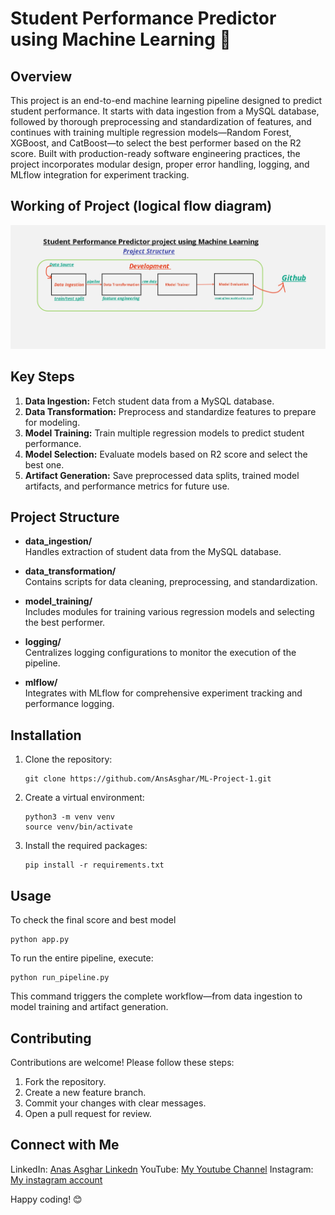 # Student Performance Predictor using Machine Learning 🚀

## Overview
This project is an end-to-end machine learning pipeline designed to predict student performance. It starts with data ingestion from a MySQL database, followed by thorough preprocessing and standardization of features, and continues with training multiple regression models—Random Forest, XGBoost, and CatBoost—to select the best performer based on the R2 score. Built with production-ready software engineering practices, the project incorporates modular design, proper error handling, logging, and MLflow integration for experiment tracking.

## Working of Project (logical flow diagram)
![Sequence structure of Project](basic_flow_diagram.jpg)

## Key Steps
1. __Data Ingestion:__ Fetch student data from a MySQL database.
2. __Data Transformation:__ Preprocess and standardize features to prepare for modeling.
3. __Model Training:__ Train multiple regression models to predict student performance.
4. __Model Selection:__ Evaluate models based on R2 score and select the best one.
5. __Artifact Generation:__ Save preprocessed data splits, trained model artifacts, and performance metrics for future use.

## Project Structure
- __data_ingestion/__  
  Handles extraction of student data from the MySQL database.

- __data_transformation/__  
  Contains scripts for data cleaning, preprocessing, and standardization.

- __model_training/__  
  Includes modules for training various regression models and selecting the best performer.

- __logging/__  
  Centralizes logging configurations to monitor the execution of the pipeline.

- __mlflow/__  
  Integrates with MLflow for comprehensive experiment tracking and performance logging.

## Installation
1. Clone the repository:
   ```
   git clone https://github.com/AnsAsghar/ML-Project-1.git
   ```
2. Create a virtual environment:
   ```
   python3 -m venv venv
   source venv/bin/activate
   ```
3. Install the required packages:
   ```
   pip install -r requirements.txt
   ```

## Usage
To check the final score and best model
```
python app.py
```
To run the entire pipeline, execute:
```
python run_pipeline.py
```
This command triggers the complete workflow—from data ingestion to model training and artifact generation.

## Contributing
Contributions are welcome! Please follow these steps:
1. Fork the repository.
2. Create a new feature branch.
3. Commit your changes with clear messages.
4. Open a pull request for review.


## Connect with Me
LinkedIn: [Anas Asghar Linkedn](https://www.linkedin.com/in/anas-asghar-aa7575202/)
YouTube: [My Youtube Channel](https://www.youtube.com/channel/UCejaga6msq18if3kap8m_ew) 
Instagram: [My instagram account](https://www.instagram.com/ansasghar)

Happy coding! 😊
